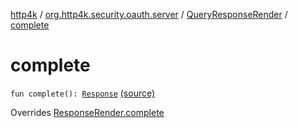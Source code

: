 [http4k](../../index.md) / [org.http4k.security.oauth.server](../index.md) / [QueryResponseRender](index.md) / [complete](./complete.md)

# complete

`fun complete(): `[`Response`](../../org.http4k.core/-response/index.md) [(source)](https://github.com/http4k/http4k/blob/master/http4k-security-oauth/src/main/kotlin/org/http4k/security/oauth/server/ResponseRender.kt#L44)

Overrides [ResponseRender.complete](../-response-render/complete.md)

